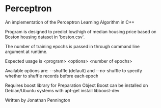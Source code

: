 # Perceptron
An implementation of the Perceptron Learning Algorithm in C++

Program is designed to predict low/high of median housing price
based on Boston housing dataset in 'boston.csv'.

The number of training epochs is passed in through command line
argument at runtime.

Expected usage is \<program\> \<options\> \<number of epochs\>

Available options are: --shuffle (default) and --no-shuffle to specify whether to shuffle records before each epoch

Requires boost library for Preparation Object
Boost can be installed on Debian/Ubuntu systems with apt-get install libboost-dev

Written by Jonathan Pennington
